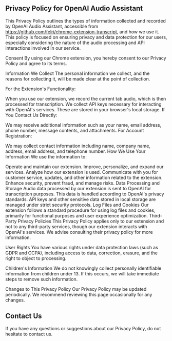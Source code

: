 ## Privacy Policy for OpenAI Audio Assistant

This Privacy Policy outlines the types of information collected and recorded by OpenAI Audio Assistant, accessible from https://github.com/felri/chrome-extension-transcript, and how we use it. This policy is focused on ensuring privacy and data protection for our users, especially considering the nature of the audio processing and API interactions involved in our service.

Consent
By using our Chrome extension, you hereby consent to our Privacy Policy and agree to its terms.

Information We Collect
The personal information we collect, and the reasons for collecting it, will be made clear at the point of collection.

For the Extension's Functionality:

When you use our extension, we record the current tab audio, which is then processed for transcription.
We collect API keys necessary for interacting with OpenAI's services. These are stored in your browser's local storage.
If You Contact Us Directly:

We may receive additional information such as your name, email address, phone number, message contents, and attachments.
For Account Registration:

We may collect contact information including name, company name, address, email address, and telephone number.
How We Use Your Information
We use the information to:

Operate and maintain our extension.
Improve, personalize, and expand our services.
Analyze how our extension is used.
Communicate with you for customer service, updates, and other information related to the extension.
Enhance security, prevent fraud, and manage risks.
Data Processing and Storage
Audio data processed by our extension is sent to OpenAI for transcription purposes. This data is handled according to OpenAI's privacy standards.
API keys and other sensitive data stored in local storage are managed under strict security protocols.
Log Files and Cookies
Our extension follows a standard procedure for using log files and cookies, primarily for functional purposes and user experience optimization.
Third-Party Privacy Policies
This Privacy Policy applies only to our extension and not to any third-party services, though our extension interacts with OpenAI's services. We advise consulting their privacy policy for more information.

User Rights
You have various rights under data protection laws (such as GDPR and CCPA), including access to data, correction, erasure, and the right to object to processing.

Children's Information
We do not knowingly collect personally identifiable information from children under 13. If this occurs, we will take immediate steps to remove such information.

Changes to This Privacy Policy
Our Privacy Policy may be updated periodically. We recommend reviewing this page occasionally for any changes.

Contact Us
----------

If you have any questions or suggestions about our Privacy Policy, do not hesitate to contact us.
